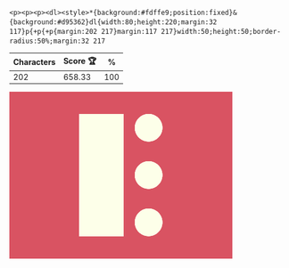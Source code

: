 `<p><p><p><dl><style>*{background:#fdffe9;position:fixed}&{background:#d95362}dl{width:80;height:220;margin:32 117}p{+p{+p{margin:202 217}margin:117 217}width:50;height:50;border-radius:50%;margin:32 217`

| Characters | Score 🏆 | %   |
| ---------- | -------- | --- |
| 202        | 658.33   | 100 |

![](/2025/feb2025/19/20250219.png)
